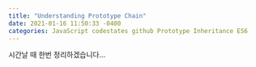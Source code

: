 ```yaml
---
title: "Understanding Prototype Chain"
date: 2021-01-16 11:50:33 -0400
categories: JavaScript codestates github Prototype Inheritance ES6 
---
```

시간날 때 한번 정리하겠습니다...